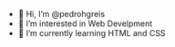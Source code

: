- 👋 Hi, I’m @pedrohgreis
- 👀 I’m interested in Web Develpment
- 🌱 I’m currently learning HTML and CSS

<!---
pedrohgreis/pedrohgreis is a ✨ special ✨ repository because its `README.md` (this file) appears on your GitHub profile.
You can click the Preview link to take a look at your changes.
--->
